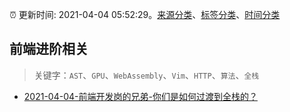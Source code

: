 :alarm_clock: 更新时间: 2021-04-04 05:52:29。[来源分类](../README.md)、[标签分类](../TAGS.md)、[时间分类](../TIMELINE.md)

## 前端进阶相关


> 关键字：`AST`、`GPU`、`WebAssembly`、`Vim`、`HTTP`、`算法`、`全栈`



- [2021-04-04-前端开发岗的兄弟-你们是如何过渡到全栈的？](https://www.v2ex.com/t/767877) 